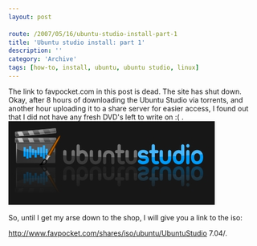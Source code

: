 ```yaml
---
layout: post

route: /2007/05/16/ubuntu-studio-install-part-1
title: 'Ubuntu studio install: part 1'
description: ''
category: 'Archive'
tags: [how-to, install, ubuntu, ubuntu studio, linux]
---
```


<div class="alert alert-warning" role="alert"><span class="glyphicon glyphicon-warning-sign"></span>The link to favpocket.com in this post is dead. The site has shut down.</div>
Okay, after 8 hours of downloading the Ubuntu Studio via torrents, and another hour uploading it to a share server for easier access, I found out that I did not have any fresh DVD's left to write on :( .

<img src="/assets/img/blog/imga22ebea86c37fcb440ac1dc8890221c9.jpg" class="img-responsive img-rounded img-thumbnail"/>

So, until I get my arse down to the shop, I will give you a link to the iso:

<a class="ph" target="_blank" rel="noopener noreferrer" href="http://www.favpocket.com/shares/iso/ubuntu/UbuntuStudio%207.04/">http://www.favpocket.com/shares/iso/ubuntu/UbuntuStudio
7.04/</a>.
